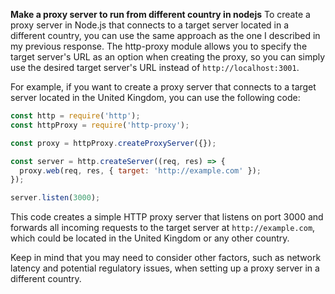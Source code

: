 **Make a proxy server to run from different country in nodejs**
To create a proxy server in Node.js that connects to a target server located in a different country, you can use the same approach as the one I described in my previous response. The http-proxy module allows you to specify the target server's URL as an option when creating the proxy, so you can simply use the desired target server's URL instead of ```http://localhost:3001```.

For example, if you want to create a proxy server that connects to a target server located in the United Kingdom, you can use the following code:

```js
const http = require('http');
const httpProxy = require('http-proxy');

const proxy = httpProxy.createProxyServer({});

const server = http.createServer((req, res) => {
  proxy.web(req, res, { target: 'http://example.com' });
});

server.listen(3000);
```

This code creates a simple HTTP proxy server that listens on port 3000 and forwards all incoming requests to the target server at ```http://example.com```, which could be located in the United Kingdom or any other country.

Keep in mind that you may need to consider other factors, such as network latency and potential regulatory issues, when setting up a proxy server in a different country.